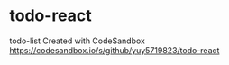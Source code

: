 # todo-react
todo-list Created with CodeSandbox
https://codesandbox.io/s/github/yuy5719823/todo-react
